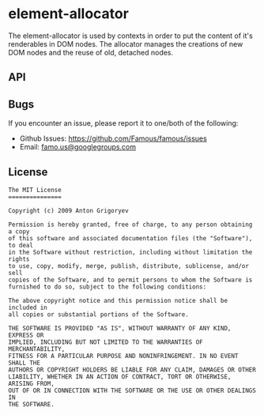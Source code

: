 # element-allocator

The element-allocator is used by contexts in order to put the content of it's renderables in DOM nodes.  The allocator manages the creations of new DOM nodes and the reuse of old, detached nodes.

## API

## Bugs

If you encounter an issue, please report it to one/both of the following:

* Github Issues: <https://github.com/Famous/famous/issues>
* Email: famo.us@googlegroups.com

## License

	The MIT License
	===============

	Copyright (c) 2009 Anton Grigoryev

	Permission is hereby granted, free of charge, to any person obtaining a copy
	of this software and associated documentation files (the "Software"), to deal
	in the Software without restriction, including without limitation the rights
	to use, copy, modify, merge, publish, distribute, sublicense, and/or sell
	copies of the Software, and to permit persons to whom the Software is
	furnished to do so, subject to the following conditions:

	The above copyright notice and this permission notice shall be included in
	all copies or substantial portions of the Software.

	THE SOFTWARE IS PROVIDED "AS IS", WITHOUT WARRANTY OF ANY KIND, EXPRESS OR
	IMPLIED, INCLUDING BUT NOT LIMITED TO THE WARRANTIES OF MERCHANTABILITY,
	FITNESS FOR A PARTICULAR PURPOSE AND NONINFRINGEMENT. IN NO EVENT SHALL THE
	AUTHORS OR COPYRIGHT HOLDERS BE LIABLE FOR ANY CLAIM, DAMAGES OR OTHER
	LIABILITY, WHETHER IN AN ACTION OF CONTRACT, TORT OR OTHERWISE, ARISING FROM,
	OUT OF OR IN CONNECTION WITH THE SOFTWARE OR THE USE OR OTHER DEALINGS IN
	THE SOFTWARE.
